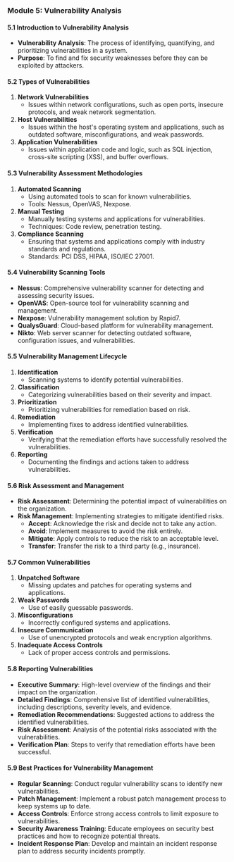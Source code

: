 ### Module 5: Vulnerability Analysis

#### 5.1 Introduction to Vulnerability Analysis
- **Vulnerability Analysis**: The process of identifying, quantifying, and prioritizing vulnerabilities in a system.
- **Purpose**: To find and fix security weaknesses before they can be exploited by attackers.

#### 5.2 Types of Vulnerabilities
1. **Network Vulnerabilities**
   - Issues within network configurations, such as open ports, insecure protocols, and weak network segmentation.
2. **Host Vulnerabilities**
   - Issues within the host's operating system and applications, such as outdated software, misconfigurations, and weak passwords.
3. **Application Vulnerabilities**
   - Issues within application code and logic, such as SQL injection, cross-site scripting (XSS), and buffer overflows.

#### 5.3 Vulnerability Assessment Methodologies
1. **Automated Scanning**
   - Using automated tools to scan for known vulnerabilities.
   - Tools: Nessus, OpenVAS, Nexpose.
2. **Manual Testing**
   - Manually testing systems and applications for vulnerabilities.
   - Techniques: Code review, penetration testing.
3. **Compliance Scanning**
   - Ensuring that systems and applications comply with industry standards and regulations.
   - Standards: PCI DSS, HIPAA, ISO/IEC 27001.

#### 5.4 Vulnerability Scanning Tools
- **Nessus**: Comprehensive vulnerability scanner for detecting and assessing security issues.
- **OpenVAS**: Open-source tool for vulnerability scanning and management.
- **Nexpose**: Vulnerability management solution by Rapid7.
- **QualysGuard**: Cloud-based platform for vulnerability management.
- **Nikto**: Web server scanner for detecting outdated software, configuration issues, and vulnerabilities.

#### 5.5 Vulnerability Management Lifecycle
1. **Identification**
   - Scanning systems to identify potential vulnerabilities.
2. **Classification**
   - Categorizing vulnerabilities based on their severity and impact.
3. **Prioritization**
   - Prioritizing vulnerabilities for remediation based on risk.
4. **Remediation**
   - Implementing fixes to address identified vulnerabilities.
5. **Verification**
   - Verifying that the remediation efforts have successfully resolved the vulnerabilities.
6. **Reporting**
   - Documenting the findings and actions taken to address vulnerabilities.

#### 5.6 Risk Assessment and Management
- **Risk Assessment**: Determining the potential impact of vulnerabilities on the organization.
- **Risk Management**: Implementing strategies to mitigate identified risks.
  - **Accept**: Acknowledge the risk and decide not to take any action.
  - **Avoid**: Implement measures to avoid the risk entirely.
  - **Mitigate**: Apply controls to reduce the risk to an acceptable level.
  - **Transfer**: Transfer the risk to a third party (e.g., insurance).

#### 5.7 Common Vulnerabilities
1. **Unpatched Software**
   - Missing updates and patches for operating systems and applications.
2. **Weak Passwords**
   - Use of easily guessable passwords.
3. **Misconfigurations**
   - Incorrectly configured systems and applications.
4. **Insecure Communication**
   - Use of unencrypted protocols and weak encryption algorithms.
5. **Inadequate Access Controls**
   - Lack of proper access controls and permissions.

#### 5.8 Reporting Vulnerabilities
- **Executive Summary**: High-level overview of the findings and their impact on the organization.
- **Detailed Findings**: Comprehensive list of identified vulnerabilities, including descriptions, severity levels, and evidence.
- **Remediation Recommendations**: Suggested actions to address the identified vulnerabilities.
- **Risk Assessment**: Analysis of the potential risks associated with the vulnerabilities.
- **Verification Plan**: Steps to verify that remediation efforts have been successful.

#### 5.9 Best Practices for Vulnerability Management
- **Regular Scanning**: Conduct regular vulnerability scans to identify new vulnerabilities.
- **Patch Management**: Implement a robust patch management process to keep systems up to date.
- **Access Controls**: Enforce strong access controls to limit exposure to vulnerabilities.
- **Security Awareness Training**: Educate employees on security best practices and how to recognize potential threats.
- **Incident Response Plan**: Develop and maintain an incident response plan to address security incidents promptly.
